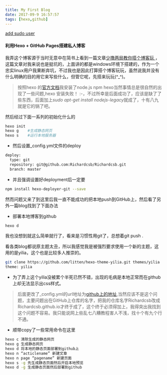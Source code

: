 ```yaml
---
title: My First Blog
date: 2017-09-9 16:57:57
tags: [hexo,github]
---
```

[add sudo user](https://www.digitalocean.com/community/tutorials/how-to-create-a-sudo-user-on-ubuntu-quickstart)
#### 利用Hexo + GitHub Pages搭建私人博客
我弄这个博客源于当时无意中在简书上看到一篇文章[少撸两局教你搭个博客玩
](http://www.jianshu.com/p/1ed6abf9d102)，这篇文章对我来说也是挺坑的，上面讲的都是windows环境下搭建的，作为一个忠实linux用户我果断弃坑，不过我也是因此打算搭个博客玩玩，虽然说我并没有什么明确的目的用它来写些什么，但管它呢，先搭来玩玩(^_^)。    

> 按照hexo 的[官方文档](https://hexo.io)我安装了node.js npm hexo当然事情总是很自然的出现了一些问题,hexo 安装失败！ :-，不过所幸是后面成功了，应该是缺了了些东西，后面加上*sudo apt-get install nodejs-legacy*就成了，十有八九就是它的锅了吧。    

然后经过下面一系列的初始化什么的
```bash
hexo init
hexo g    #生成静态网页
hexo s    #运行本地服务器
```

- 然后设置_config.yml文件的deploy
<!--more-->
```bash
deploy:
  type: git
  repository: git@github.com:Richardcsb/Richardcsb.git
  branch: master
```
- 并且强调设置好deployment后一定要
```bash
npm install hexo-deployer-git --save
```
然而问题又来了到这里后我一直不能成功的把本地push到GitHub上，然后看了另外一篇blog找到了下面办法  

- 部署本地博客到github

```bash
hexo d
```
我也没想到就这么简单就行了，看来是习惯性用git了，总想着git push .

看各类blog都说原主题太丑，所以我感觉我是被强烈要求使用一个新的主题，这用的是yilia，这个也是比较多人推崇的。
```bash
git clone https://github.com/litten/hexo-theme-yilia.git themes/yilia
theme: yilia
```

- 为了弄上这个yilia没被累个半死已然不错，出现的毛病是本地正常而在github上却无法显示出css样式。
> 后面更改了_config.yml的url地址为[github上的地址](https://richardcsb.github.io/),当然应该不是这个问题，主要问题出在GitHub上仓库的名字，把我的仓库名字Richardcsb改成Richardcsb.github.io才终于成了，这个终于必须得加上，我得突出我找到这个问题不容易。我只能说网上些乱七八糟教程害人不浅，找十个有九个行不通。


- 顺带copy了一些常用命令在这里

```bash
hexo c 清除生成的静态网页
hexo g 生成静态网页
hexo d 将本地的静态页面部署到github上
hexo n “acticlename” 新建文章
hexo n page “pagename” 新建页面
hexo s -g 先生成静态页面然后开启本地预览
hexo d -g 生成静态页面然后部署到github
```
